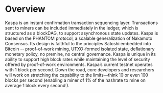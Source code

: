 # Overview

Kaspa is an instant confirmation transaction sequencing layer. Transactions sent to miners can be included immediately in the ledger, which is structured as a blockDAG, to support asynchronous state updates.
Kaspa is based on the PHANTOM protocol, a scalable generalization of Nakamoto Consensus. Its design is faithful to the principles Satoshi embedded into Bitcoin -- proof-of-work mining, UTXO-formed isolated state, deflationary monetary policy, no premine, no central governance.
Kaspa is unique in its ability to support high block rates while maintaining the level of security offered by proof-of-work environments. Kaspa’s current testnet operates with 1 block per second. Down the road, core developers and researchers will work on stretching the capability to the limits—think 10 or even 100 blocks per second (enabling a miner of 1% of the hashrate to mine on average 1 block every second!).

